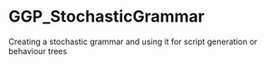 # GGP_StochasticGrammar

Creating a stochastic grammar and using it for script generation or behaviour trees
